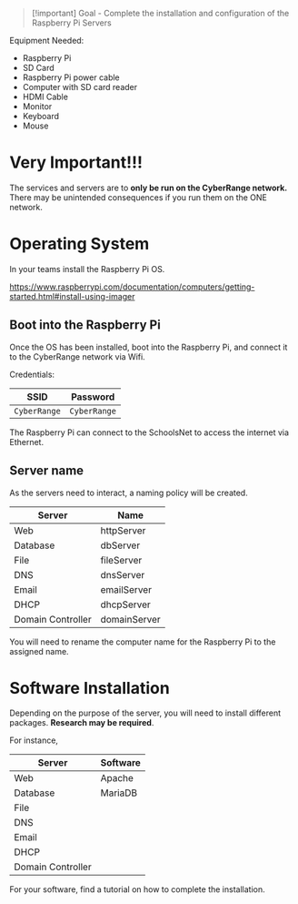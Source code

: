 > [!important] Goal - Complete the installation and configuration of the Raspberry Pi Servers

Equipment Needed:
- Raspberry Pi
- SD Card
- Raspberry Pi power cable
- Computer with SD card reader
- HDMI Cable
- Monitor
- Keyboard 
- Mouse

# Very Important!!!

The services and servers are to **only be run on the CyberRange network.** There may be unintended consequences if you run them on the ONE network.

# Operating System
In your teams install the Raspberry Pi OS.

https://www.raspberrypi.com/documentation/computers/getting-started.html#install-using-imager

## Boot into the Raspberry Pi

Once the OS has been installed, boot into the Raspberry Pi, and connect it to the CyberRange network via Wifi. 

Credentials:

| SSID         | Password     |
| ------------ | ------------ |
| `CyberRange` | `CyberRange` |

The Raspberry Pi can connect to the SchoolsNet to access the internet via Ethernet.

## Server name

As the servers need to interact, a naming policy will be created.


| Server            | Name         |
| ----------------- | ------------ |
| Web               | httpServer   |
| Database          | dbServer     |
| File              | fileServer   |
| DNS               | dnsServer    |
| Email             | emailServer  |
| DHCP              | dhcpServer   |
| Domain Controller | domainServer |

You will need to rename the computer name for the Raspberry Pi to the assigned name.

# Software Installation

Depending on the purpose of the server, you will need to install different packages. **Research may be required**.

For instance,
 
| Server            | Software |
| ----------------- | -------- |
| Web               | Apache   |
| Database          | MariaDB  |
| File              |          |
| DNS               |          |
| Email             |          |
| DHCP              |          |
| Domain Controller |          |
For your software, find a tutorial on how to complete the installation.

